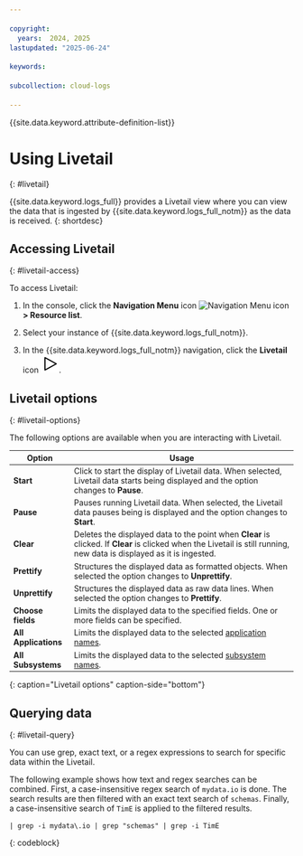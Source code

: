 ```yaml
---

copyright:
  years:  2024, 2025
lastupdated: "2025-06-24"

keywords:

subcollection: cloud-logs

---
```


{{site.data.keyword.attribute-definition-list}}

# Using Livetail
{: #livetail}

{{site.data.keyword.logs_full}} provides a Livetail view where you can view the data that is ingested by {{site.data.keyword.logs_full_notm}} as the data is received.
{: shortdesc}

## Accessing Livetail
{: #livetail-access}

To access Livetail:

1. In the console, click the **Navigation Menu** icon ![Navigation Menu icon](../icons/icon_hamburger.svg) **> Resource list**.

2. Select your instance of {{site.data.keyword.logs_full_notm}}.

3. In the {{site.data.keyword.logs_full_notm}} navigation, click the **Livetail** icon ![Livetail icon](/icons/livetail.svg "Livetail").

## Livetail options
{: #livetail-options}

The following options are available when you are interacting with Livetail.

| Option | Usage |
|--------|-------|
| **Start** | Click to start the display of Livetail data. When selected, Livetail data starts being displayed and the option changes to **Pause**. |
| **Pause** | Pauses running Livetail data. When selected, the Livetail data pauses being is displayed and the option changes to **Start**. |
| **Clear** | Deletes the displayed data to the point when **Clear** is clicked. If **Clear** is clicked when the Livetail is still running, new data is displayed as it is ingested. |
| **Prettify** | Structures the displayed data as formatted objects. When selected the option changes to **Unprettify**.|
| **Unprettify** | Structures the displayed data as raw data lines. When selected the option changes to **Prettify**. |
| **Choose fields** | Limits the displayed data to the specified fields. One or more fields can be specified.
| **All Applications** | Limits the displayed data to the selected [application names](/docs/cloud-logs?topic=cloud-logs-metadata#md-app-name). |
| **All Subsystems** | Limits the displayed data to the selected [subsystem names](/docs/cloud-logs?topic=cloud-logs-metadata#md-sys-name). |
{: caption="Livetail options" caption-side="bottom"}

## Querying data
{: #livetail-query}

You can use grep, exact text, or a regex expressions to search for specific data within the Livetail.

The following example shows how text and regex searches can be combined. First, a case-insensitive regex search of `mydata.io` is done. The search results are then filtered with an exact text search of `schemas`. Finally, a case-insensitive search of `TimE` is applied to the filtered results.

```text
| grep -i mydata\.io | grep "schemas" | grep -i TimE
```
{: codeblock}
